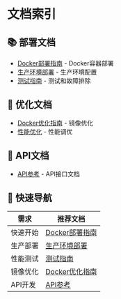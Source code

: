# 文档索引

## 📚 部署文档

- [Docker部署指南](deployment/docker.md) - Docker容器部署
- [生产环境部署](deployment/production.md) - 生产环境配置
- [测试指南](deployment/testing.md) - 测试和故障排除

## 🚀 优化文档

- [Docker优化指南](optimization/docker-optimization.md) - 镜像优化
- [性能优化](optimization/performance.md) - 性能调优

## 🔧 API文档

- [API参考](api/reference.md) - API接口文档

## 📖 快速导航

| 需求 | 推荐文档 |
|------|----------|
| 快速开始 | [Docker部署指南](deployment/docker.md) |
| 生产部署 | [生产环境部署](deployment/production.md) |
| 性能测试 | [测试指南](deployment/testing.md) |
| 镜像优化 | [Docker优化指南](optimization/docker-optimization.md) |
| API开发 | [API参考](api/reference.md) |
